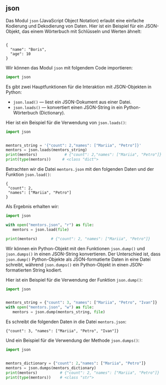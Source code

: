 
## json

Das Modul `json` (JavaScript Object Notation) erlaubt eine einfache Kodierung und Dekodierung von Daten. Hier ist ein Beispiel für ein JSON-Objekt, das einem Wörterbuch mit Schlüsseln und Werten ähnelt:

```

{
  "name": "Boris",
  "age": 10
}

```

Wir können das Modul `json` mit folgendem Code importieren:

```python
import json
````

Es gibt zwei Hauptfunktionen für die Interaktion mit JSON-Objekten in Python:

  * `json.load()` — liest ein JSON-Dokument aus einer Datei.
  * `json.loads()` — konvertiert einen JSON-String in ein Python-Wörterbuch (Dictionary).

Hier ist ein Beispiel für die Verwendung von `json.loads()`:

```python
import json


mentors_string = '{"count": 2,"names": ["Mariia", "Petro"]}'
mentors = json.loads(mentors_string)
print(mentors)    	      # {"count": 2,"names": ["Mariia", "Petro"]}
print(type(mentors))	 # <class "dict">
```

Betrachten wir die Datei `mentors.json` mit den folgenden Daten und der Funktion `json.load()`:

```
{
 "count": 2,
 "names": ["Mariia", "Petro"]
}
```

Als Ergebnis erhalten wir:

```python
import json

with open("mentors.json", "r") as file:
   mentors = json.load(file)

print(mentors)		# {"count": 2, "names": ["Mariia", "Petro"]}
```

Wir können ein Python-Objekt mit den Funktionen `json.dump()` und `json.dumps()` in einen JSON-String konvertieren. Der Unterschied ist, dass `json.dump()` Python-Objekte als JSON-formatierte Daten in eine Datei schreibt, während `json.dumps()` ein Python-Objekt in einen JSON-formatierten String kodiert.

Hier ist ein Beispiel für die Verwendung der Funktion `json.dump()`:

```python
import json


mentors_string = {"count": 3, "names": ["Mariia", "Petro", "Ivan"]}
with open("mentors.json", "w") as file:
   mentors = json.dump(mentors_string, file)
```

Es schreibt die folgenden Daten in die Datei `mentors.json`:

```
{"count": 3, "names": ["Mariia", "Petro", "Ivan"]}
```

Und ein Beispiel für die Verwendung der Methode `json.dumps()`:

```python
import json


mentors_dictionary = {"count": 2,"names": ["Mariia", "Petro"]}
mentors = json.dumps(mentors_dictionary)
print(mentors)		    # {"count": 2, "names": ["Mariia", "Petro"]}
print(type(mentors))	# <class "str">
```